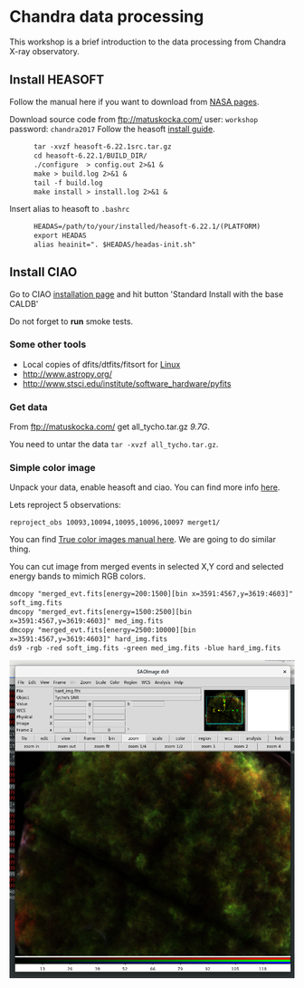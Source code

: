 # Chandra data processing 
This workshop is a brief introduction to the data processing from Chandra X-ray observatory.  
## Install HEASOFT 
Follow the manual here if you want to download from [NASA pages](https://heasarc.gsfc.nasa.gov/lheasoft/download.html).

Download source code from ftp://matuskocka.com/
user: `workshop` password: `chandra2017`
Follow the heasoft [install guide](https://heasarc.gsfc.nasa.gov/lheasoft/install.html).
```
      tar -xvzf heasoft-6.22.1src.tar.gz
      cd heasoft-6.22.1/BUILD_DIR/
      ./configure  > config.out 2>&1 &
      make > build.log 2>&1 &
      tail -f build.log
      make install > install.log 2>&1 &
```
Insert alias to heasoft to `.bashrc`
```
      HEADAS=/path/to/your/installed/heasoft-6.22.1/(PLATFORM)
      export HEADAS
      alias heainit=". $HEADAS/headas-init.sh"
```
## Install CIAO 
Go to CIAO [installation page](http://cxc.harvard.edu/ciao/download/) and hit button 'Standard Install with the base CALDB'

Do not forget to **run** smoke tests. 

### Some other tools
* Local copies of dfits/dtfits/fitsort for [Linux](http://astro.vigan.fr/tools/dfits_linux64.tar.gz)
* http://www.astropy.org/
* http://www.stsci.edu/institute/software_hardware/pyfits

### Get data 
From ftp://matuskocka.com/ get all_tycho.tar.gz *9.7G*. 

You need to untar the data `tar -xvzf all_tycho.tar.gz`.

### Simple color image 
Unpack your data, enable heasoft and ciao. You can find more info [here](http://cxc.harvard.edu/ciao/threads/combine/).

Lets reproject 5 observations: 
```
reproject_obs 10093,10094,10095,10096,10097 merget1/
```
You can find [True color images manual here](http://cxc.harvard.edu/ciao/threads/true_color/). We are going to do similar thing.

You can cut image from merged events in selected X,Y cord and selected energy bands to mimich RGB colors. 
```
dmcopy "merged_evt.fits[energy=200:1500][bin x=3591:4567,y=3619:4603]" soft_img.fits
dmcopy "merged_evt.fits[energy=1500:2500][bin x=3591:4567,y=3619:4603]" med_img.fits
dmcopy "merged_evt.fits[energy=2500:10000][bin x=3591:4567,y=3619:4603]" hard_img.fits
ds9 -rgb -red soft_img.fits -green med_img.fits -blue hard_img.fits
```
![DS9 rgb Tycho image](ds9_color.png?raw=true)
